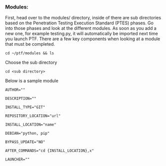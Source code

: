 ### Modules:

First, head over to the modules/ directory, inside of there are sub directories based on the Penetration Testing Execution Standard (PTES) phases. Go into those phases and look at the different modules. As soon as you add a new one, for example testing.py, it will automatically be imported next time you launch PTF. There are a few key components when looking at a module that must be completed.

```
cd ~/ptf/modules && ls
```

Choose the sub directory

```
cd <sub directory>
```

Below is a sample module

```
AUTHOR=""

DESCRIPTION=""

INSTALL_TYPE="GIT"

REPOSITORY_LOCATION="url"

INSTALL_LOCATION="name"

DEBIAN="python, pip"

BYPASS_UPDATE="NO"

AFTER_COMMANDS="cd {INSTALL_LOCATION},x"

LAUNCHER=""

```
